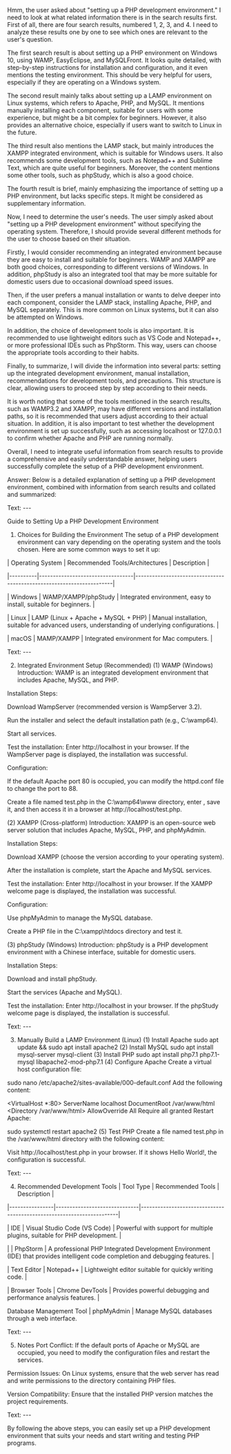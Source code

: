 Hmm, the user asked about "setting up a PHP development environment." I need to look at what related information there is in the search results first. First of all, there are four search results, numbered 1, 2, 3, and 4. I need to analyze these results one by one to see which ones are relevant to the user's question.

The first search result is about setting up a PHP environment on Windows 10, using WAMP, EasyEclipse, and MySQLFront. It looks quite detailed, with step-by-step instructions for installation and configuration, and it even mentions the testing environment. This should be very helpful for users, especially if they are operating on a Windows system.

The second result mainly talks about setting up a LAMP environment on Linux systems, which refers to Apache, PHP, and MySQL. It mentions manually installing each component, suitable for users with some experience, but might be a bit complex for beginners. However, it also provides an alternative choice, especially if users want to switch to Linux in the future.

The third result also mentions the LAMP stack, but mainly introduces the XAMPP integrated environment, which is suitable for Windows users. It also recommends some development tools, such as Notepad++ and Sublime Text, which are quite useful for beginners. Moreover, the content mentions some other tools, such as phpStudy, which is also a good choice.

The fourth result is brief, mainly emphasizing the importance of setting up a PHP environment, but lacks specific steps. It might be considered as supplementary information.

Now, I need to determine the user's needs. The user simply asked about "setting up a PHP development environment" without specifying the operating system. Therefore, I should provide several different methods for the user to choose based on their situation.

Firstly, I would consider recommending an integrated environment because they are easy to install and suitable for beginners. WAMP and XAMPP are both good choices, corresponding to different versions of Windows. In addition, phpStudy is also an integrated tool that may be more suitable for domestic users due to occasional download speed issues.

Then, if the user prefers a manual installation or wants to delve deeper into each component, consider the LAMP stack, installing Apache, PHP, and MySQL separately. This is more common on Linux systems, but it can also be attempted on Windows.

In addition, the choice of development tools is also important. It is recommended to use lightweight editors such as VS Code and Notepad++, or more professional IDEs such as PhpStorm. This way, users can choose the appropriate tools according to their habits.

Finally, to summarize, I will divide the information into several parts: setting up the integrated development environment, manual installation, recommendations for development tools, and precautions. This structure is clear, allowing users to proceed step by step according to their needs.

It is worth noting that some of the tools mentioned in the search results, such as WAMP3.2 and XAMPP, may have different versions and installation paths, so it is recommended that users adjust according to their actual situation. In addition, it is also important to test whether the development environment is set up successfully, such as accessing localhost or 127.0.0.1 to confirm whether Apache and PHP are running normally.

Overall, I need to integrate useful information from search results to provide a comprehensive and easily understandable answer, helping users successfully complete the setup of a PHP development environment.

Answer:
Below is a detailed explanation of setting up a PHP development environment, combined with information from search results and collated and summarized:

Text: ---

Guide to Setting Up a PHP Development Environment
1. Choices for Building the Environment
The setup of a PHP development environment can vary depending on the operating system and the tools chosen. Here are some common ways to set it up:

| Operating System | Recommended Tools/Architectures | Description |

|----------|----------------------------------|----------------------------------------------------------------------|

| Windows | WAMP/XAMPP/phpStudy | Integrated environment, easy to install, suitable for beginners. |

| Linux | LAMP (Linux + Apache + MySQL + PHP) | Manual installation, suitable for advanced users, understanding of underlying configurations. |

| macOS | MAMP/XAMPP | Integrated environment for Mac computers. |

Text: ---

2. Integrated Environment Setup (Recommended)
(1) WAMP (Windows)
Introduction: WAMP is an integrated development environment that includes Apache, MySQL, and PHP.

Installation Steps:

Download WampServer (recommended version is WampServer 3.2).

Run the installer and select the default installation path (e.g., C:\wamp64).

Start all services.

Test the installation: Enter http://localhost in your browser. If the WampServer page is displayed, the installation was successful.

Configuration:

If the default Apache port 80 is occupied, you can modify the httpd.conf file to change the port to 88.

Create a file named test.php in the C:\wamp64\www directory, enter <?php echo "Hello World!"; ?>, save it, and then access it in a browser at http://localhost/test.php.

(2) XAMPP (Cross-platform)
Introduction: XAMPP is an open-source web server solution that includes Apache, MySQL, PHP, and phpMyAdmin.

Installation Steps:

Download XAMPP (choose the version according to your operating system).

After the installation is complete, start the Apache and MySQL services.

Test the installation: Enter http://localhost in your browser. If the XAMPP welcome page is displayed, the installation was successful.

Configuration:

Use phpMyAdmin to manage the MySQL database.

Create a PHP file in the C:\xampp\htdocs directory and test it.

(3) phpStudy (Windows)
Introduction: phpStudy is a PHP development environment with a Chinese interface, suitable for domestic users.

Installation Steps:

Download and install phpStudy.

Start the services (Apache and MySQL).

Test the installation: Enter http://localhost in your browser. If the phpStudy welcome page is displayed, the installation is successful.

Text: ---

3. Manually Build a LAMP Environment (Linux)
(1) Install Apache
sudo apt update && sudo apt install apache2
(2) Install MySQL
sudo apt install mysql-server mysql-client
(3) Install PHP
sudo apt install php7.1 php7.1-mysql libapache2-mod-php7.1
(4) Configure Apache
Create a virtual host configuration file:

  sudo nano /etc/apache2/sites-available/000-default.conf 
Add the following content:

  <VirtualHost *:80>
      ServerName localhost
      DocumentRoot /var/www/html
      <Directory /var/www/html>
          AllowOverride All
          Require all granted
      </Directory>
  </VirtualHost>
Restart Apache:

  sudo systemctl restart apache2
(5) Test PHP
Create a file named test.php in the /var/www/html directory with the following content:

  <?php
  echo "Hello World!";
  ?>
Visit http://localhost/test.php in your browser. If it shows Hello World!, the configuration is successful.

Text: ---

4. Recommended Development Tools
| Tool Type | Recommended Tools | Description |

|----------------|------------------------------|----------------------------------------------------------------------|

| IDE | Visual Studio Code (VS Code) | Powerful with support for multiple plugins, suitable for PHP development. |

| | PhpStorm | A professional PHP Integrated Development Environment (IDE) that provides intelligent code completion and debugging features. |

| Text Editor | Notepad++ | Lightweight editor suitable for quickly writing code. |

| Browser Tools | Chrome DevTools | Provides powerful debugging and performance analysis features. |

Database Management Tool | phpMyAdmin | Manage MySQL databases through a web interface.

Text: ---

5. Notes
Port Conflict: If the default ports of Apache or MySQL are occupied, you need to modify the configuration files and restart the services.

Permission Issues: On Linux systems, ensure that the web server has read and write permissions to the directory containing PHP files.

Version Compatibility: Ensure that the installed PHP version matches the project requirements.

Text: ---

By following the above steps, you can easily set up a PHP development environment that suits your needs and start writing and testing PHP programs.
